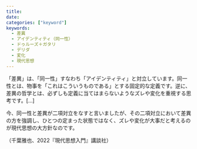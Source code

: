 ```yaml
---
title: 
date: 
categories: ["keyword"]
keywords:
  - 差異
  - アイデンティティ（同一性）
  - ドゥルーズ＋ガタリ
  - デリダ
  - 変化
  - 現代思想
---
```

「差異」は、「同一性」すなわち「アイデンティティ」と対立しています。同一性とは、物事を「これはこういうものである」とする固定的な定義です。逆に、差異の哲学とは、必ずしも定義に当てはまらないようなズレや変化を重視する思考です。[…]

今、同一性と差異が二項対立をなすと言いましたが、その二項対立において差異の方を強調し、ひとつの定まった状態ではなく、ズレや変化が大事だと考えるのが現代思想の大方針なのです。

（千葉雅也、2022『現代思想入門』講談社）